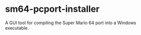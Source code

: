 # sm64-pcport-installer
 A GUI tool for compiling the Super Mario 64 port into a Windows executable.
